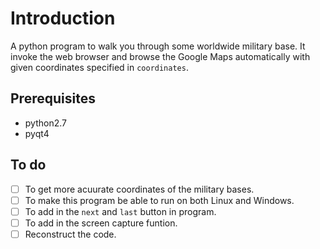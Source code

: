 # Introduction
A python program to walk you through some worldwide military base.
It invoke the web browser and browse the Google Maps automatically with given coordinates specified in `coordinates`.

## Prerequisites
- python2.7
- pyqt4

## To do
- [ ] To get more acuurate coordinates of the military bases.
- [ ] To make this program be able to run on both Linux and Windows.
- [ ] To add in the `next` and `last` button in program.
- [ ] To add in the screen capture funtion.
- [ ] Reconstruct the code.
